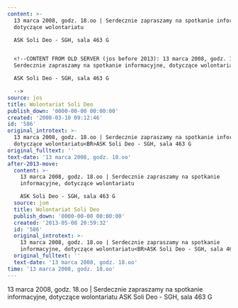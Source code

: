 ```yaml
---
content: >-
  13 marca 2008, godz. 18.oo | Serdecznie zapraszamy na spotkanie informacyjne,
  dotyczące wolontariatu

  ASK Soli Deo - SGH, sala 463 G


  <!--CONTENT FROM OLD SERVER (jos before 2013): 13 marca 2008, godz. 18.oo |
  Serdecznie zapraszamy na spotkanie informacyjne, dotyczące wolontariatu

  ASK Soli Deo - SGH, sala 463 G

  -->
source: jos
title: Wolontariat Soli Deo
publish_down: '0000-00-00 00:00:00'
created: '2008-03-10 09:12:46'
id: '586'
original_introtext: >-
  13 marca 2008, godz. 18.oo | Serdecznie zapraszamy na spotkanie informacyjne,
  dotyczące wolontariatu<BR>ASK Soli Deo - SGH, sala 463 G
original_fulltext: ''
text-date: '13 marca 2008, godz. 18.oo'
after-2013-move:
  content: >-
    13 marca 2008, godz. 18.oo | Serdecznie zapraszamy na spotkanie
    informacyjne, dotyczące wolontariatu

    ASK Soli Deo - SGH, sala 463 G
  source: jom
  title: Wolontariat Soli Deo
  publish_down: '0000-00-00 00:00:00'
  created: '2013-05-08 20:59:32'
  id: '586'
  original_introtext: >-
    13 marca 2008, godz. 18.oo | Serdecznie zapraszamy na spotkanie
    informacyjne, dotyczące wolontariatu<BR>ASK Soli Deo - SGH, sala 463 G
  original_fulltext: ''
  text-date: '13 marca 2008, godz. 18.oo'
time: '13 marca 2008, godz. 18.oo'
---
```

13 marca 2008, godz. 18.oo | Serdecznie zapraszamy na spotkanie informacyjne, dotyczące wolontariatu
ASK Soli Deo - SGH, sala 463 G

<!--CONTENT FROM OLD SERVER (jos before 2013): 13 marca 2008, godz. 18.oo | Serdecznie zapraszamy na spotkanie informacyjne, dotyczące wolontariatu
ASK Soli Deo - SGH, sala 463 G
-->

<!--{{json:{"created_date":"2008-03-10 09:12:46","publish_down":"0000-00-00 00:00:00","id":"586"}}}-->